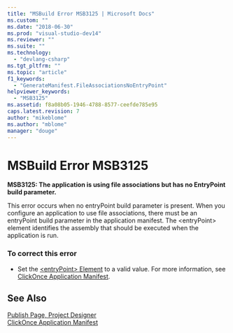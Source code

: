 ```yaml
---
title: "MSBuild Error MSB3125 | Microsoft Docs"
ms.custom: ""
ms.date: "2018-06-30"
ms.prod: "visual-studio-dev14"
ms.reviewer: ""
ms.suite: ""
ms.technology: 
  - "devlang-csharp"
ms.tgt_pltfrm: ""
ms.topic: "article"
f1_keywords: 
  - "GenerateManifest.FileAssociationsNoEntryPoint"
helpviewer_keywords: 
  - "MSB3125"
ms.assetid: f8a08b05-1946-4788-8577-ceefde785e95
caps.latest.revision: 7
author: "mikeblome"
ms.author: "mblome"
manager: "douge"
---
```

# MSBuild Error MSB3125
**MSB3125: The application is using file associations but has no EntryPoint build parameter.**  
  
 This error occurs when no entryPoint build parameter is present. When you configure an application to use file associations, there must be an entryPoint build parameter in the application manifest. The \<entryPoint> element identifies the assembly that should be executed when the application is run.  
  
### To correct this error  
  
-   Set the [\<entryPoint> Element](../deployment/entrypoint-element-clickonce-application.md) to a valid value. For more information, see [ClickOnce Application Manifest](../deployment/clickonce-application-manifest.md).  
  
## See Also  
 [Publish Page, Project Designer](../ide/reference/publish-page-project-designer.md)   
 [ClickOnce Application Manifest](../deployment/clickonce-application-manifest.md)